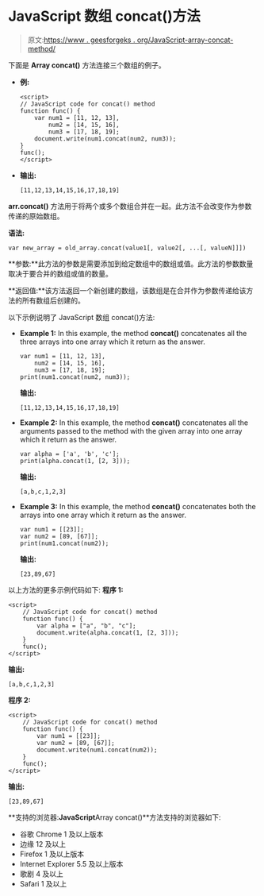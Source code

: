 # JavaScript 数组 concat()方法

> 原文:[https://www . geesforgeks . org/JavaScript-array-concat-method/](https://www.geeksforgeeks.org/javascript-array-concat-method/)

下面是 **Array concat()** 方法连接三个数组的例子。

*   **例:**

    ```
    <script>
    // JavaScript code for concat() method
    function func() {
        var num1 = [11, 12, 13],
            num2 = [14, 15, 16],
            num3 = [17, 18, 19];
        document.write(num1.concat(num2, num3));
    }
    func();
    </script>
    ```

*   **输出:**

    ```
    [11,12,13,14,15,16,17,18,19]

    ```

**arr.concat()** 方法用于将两个或多个数组合并在一起。此方法不会改变作为参数传递的原始数组。

**语法:**

```
var new_array = old_array.concat(value1[, value2[, ...[, valueN]]])
```

**参数:**此方法的参数是需要添加到给定数组中的数组或值。此方法的参数数量取决于要合并的数组或值的数量。

**返回值:**该方法返回一个新创建的数组，该数组是在合并作为参数传递给该方法的所有数组后创建的。

以下示例说明了 JavaScript 数组 concat()方法:

*   **Example 1:** In this example, the method **concat()** concatenates all the three arrays into one array which it return as the answer.

    ```
    var num1 = [11, 12, 13],
        num2 = [14, 15, 16],
        num3 = [17, 18, 19];
    print(num1.concat(num2, num3));

    ```

    **输出:**

    ```
    [11,12,13,14,15,16,17,18,19]

    ```

*   **Example 2:** In this example, the method **concat()** concatenates all the arguments passed to the method with the given array into one array which it return as the answer.

    ```
    var alpha = ['a', 'b', 'c'];
    print(alpha.concat(1, [2, 3]));

    ```

    **输出:**

    ```
    [a,b,c,1,2,3]

    ```

*   **Example 3:** In this example, the method **concat()** concatenates both the arrays into one array which it return as the answer.

    ```
    var num1 = [[23]];
    var num2 = [89, [67]];
    print(num1.concat(num2));

    ```

    **输出:**

    ```
    [23,89,67] 

    ```

以上方法的更多示例代码如下:
**程序 1:**

```
<script>
    // JavaScript code for concat() method
    function func() {
        var alpha = ["a", "b", "c"];
        document.write(alpha.concat(1, [2, 3]));
    }
    func();
</script>
```

**输出:**

```
[a,b,c,1,2,3]
```

**程序 2:**

```
<script>
    // JavaScript code for concat() method
    function func() {
        var num1 = [[23]];
        var num2 = [89, [67]];
        document.write(num1.concat(num2));
    }
    func();
</script>
```

**输出:**

```
[23,89,67] 
```

**支持的浏览器:**JavaScript**Array concat()**方法支持的浏览器如下:

*   谷歌 Chrome 1 及以上版本
*   边缘 12 及以上
*   Firefox 1 及以上版本
*   Internet Explorer 5.5 及以上版本
*   歌剧 4 及以上
*   Safari 1 及以上
